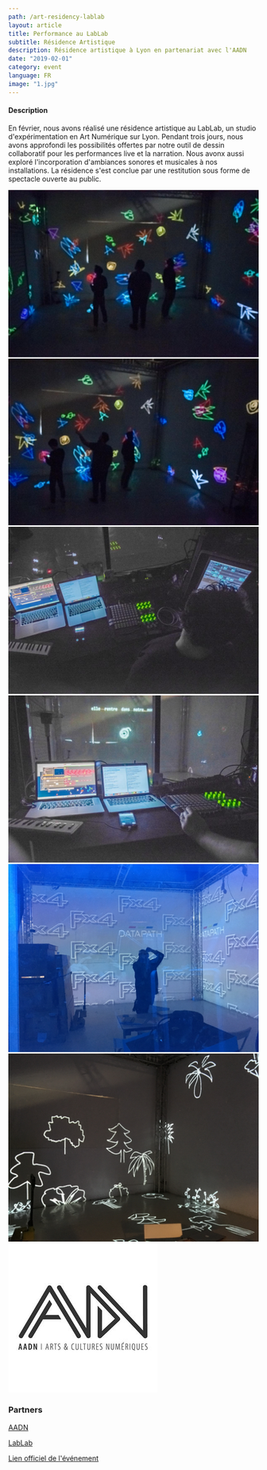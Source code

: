 ```yaml
---
path: /art-residency-lablab
layout: article
title: Performance au LabLab
subtitle: Résidence Artistique
description: Résidence artistique à Lyon en partenariat avec l'AADN
date: "2019-02-01"
category: event
language: FR
image: "1.jpg"
---
```



#### Description

En février, nous avons réalisé une résidence artistique au LabLab, un studio d'expérimentation en Art Numérique sur Lyon.
Pendant trois jours, nous avons approfondi les possibilités offertes par notre outil de dessin collaboratif pour les performances live et la narration.
Nous avonx aussi exploré l'incorporation d'ambiances sonores et musicales à nos installations.
La résidence s'est conclue par une restitution sous forme de spectacle ouverte au public.

<photo-grid>
<img src="1.jpg"/>
<img src="2.jpg"/>
<img src="3.jpg"/>
<img src="4.jpg"/>
<img src="0.jpg"/>
<img src="5.jpg"/>
<img src="aadn.jpg"/>
</photo-grid>

### Partners

[AADN](http://aadn.org/)  
  
[LabLab](https://www.facebook.com/atelierlablab/)  
  
[Lien officiel de l'événement](https://aadn.org/nos-residences/the-live-drawing-project-en-residence-au-lab-lab/)
